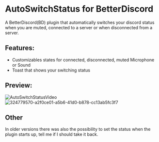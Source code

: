 # AutoSwitchStatus for BetterDiscord
A BetterDiscord(BD) plugin that automatically switches your discord status when you are muted, connected to a server or when disconnected from a server.

## Features:
- Customizables states for connected, disconnected, muted Microphone or Sound
- Toast that shows your switching status

## Preview:
![AutoSwitchStatusVideo](https://github.com/nicola02nb/AutoSwitchStatus/assets/61830443/d084eeb0-dcfa-4f2c-b221-7e6597a5f7ee)
![324779570-a2f0ce01-a5b6-41d0-b878-cc13ab5fc3f7](https://github.com/nicola02nb/BetterDiscord-Stuff/assets/61830443/c1ecb206-c274-4f90-822d-f641217c26e1)

## Other
In older versions there was also the possibility to set the status when the plugin starts up, tell me if I should take it back.
